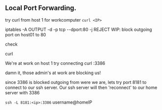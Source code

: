 ## Local Port Forwarding.

try curl from host 1  for workcomputer
`curl <IP>`

iptables -A OUTPUT -d <ip of node01> -p tcp --dport:80 -j REJECT
WIP: block outgoing port on host01 to 80

check

curl <IP>




We're at work on host 1
try connecting
curl <ip>:3386

damn it, those admin's at work are blocking us!

since 3386 is blocked outgoing from were we are, lets try port 8181 to connect to our ssh server.
Our ssh server will then 'reconnect' to our home server with 3386

`ssh -L 8181:<ip>:3386`  username@homeIP

